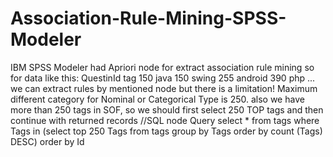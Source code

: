# Association-Rule-Mining-SPSS-Modeler
IBM SPSS Modeler had Apriori node for extract association rule mining 
so for data like this:
QuestinId tag
150 java
150 swing
255 android
390 php
...
we can extract rules by mentioned node but there is a limitation! Maximum different category for Nominal or Categorical Type is 250. also we have more than 250 tags in SOF, so we should first select 250 TOP tags and then continue with returned records
//SQL node Query
select * from tags where Tags in (select top 250 Tags from tags group by Tags 
order by count (Tags) DESC)
order by Id
